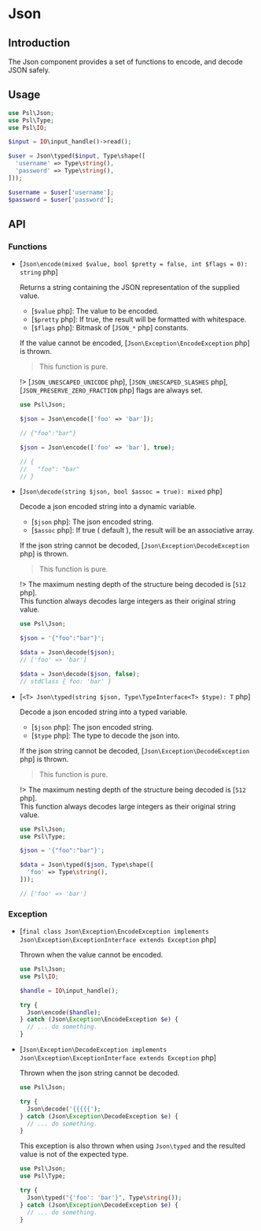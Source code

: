 # Json

## Introduction

The Json component provides a set of functions to encode, and decode JSON safely.

## Usage

```php
use Psl\Json;
use Psl\Type;
use Psl\IO;

$input = IO\input_handle()->read();

$user = Json\typed($input, Type\shape([
  'username' => Type\string(),
  'password' => Type\string(),
]));

$username = $user['username'];
$password = $user['password'];
```

## API

### Functions

* [`Json\encode(mixed $value, bool $pretty = false, int $flags = 0): string` php]

  Returns a string containing the JSON representation of the supplied value.

  * [`$value` php]: The value to be encoded.
  * [`$pretty` php]: If true, the result will be formatted with whitespace.
  * [`$flags` php]: Bitmask of [`JSON_*` php] constants.

  If the value cannot be encoded, [`Json\Exception\EncodeException` php] is thrown.

  > This function is pure.

  !> [`JSON_UNESCAPED_UNICODE` php], [`JSON_UNESCAPED_SLASHES` php], [`JSON_PRESERVE_ZERO_FRACTION` php] flags are always set.

  ```php
  use Psl\Json;

  $json = Json\encode(['foo' => 'bar']);

  // {"foo":"bar"}

  $json = Json\encode(['foo' => 'bar'], true);

  // {
  //   "foo": "bar"
  // }
  ```

* [`Json\decode(string $json, bool $assoc = true): mixed` php]

  Decode a json encoded string into a dynamic variable.

  * [`$json` php]: The json encoded string.
  * [`$assoc` php]: If true ( default ), the result will be an associative array.

  If the json string cannot be decoded, [`Json\Exception\DecodeException` php] is thrown.

  > This function is pure.

  !> The maximum nesting depth of the structure being decoded is [`512` php]. <br />
  This function always decodes large integers as their original string value.

  ```php
  use Psl\Json;

  $json = '{"foo":"bar"}';

  $data = Json\decode($json);
  // ['foo' => 'bar']

  $data = Json\decode($json, false);
  // stdClass { foo: 'bar' }
  ```

* [`<T> Json\typed(string $json, Type\TypeInterface<T> $type): T` php]

  Decode a json encoded string into a typed variable.

  * [`$json` php]: The json encoded string.
  * [`$type` php]: The type to decode the json into.

  If the json string cannot be decoded, [`Json\Exception\DecodeException` php] is thrown.

  > This function is pure.

  !> The maximum nesting depth of the structure being decoded is [`512` php]. <br />
  This function always decodes large integers as their original string value.

  ```php
  use Psl\Json;
  use Psl\Type;

  $json = '{"foo":"bar"}';

  $data = Json\typed($json, Type\shape([
    'foo' => Type\string(),
  ]));

  // ['foo' => 'bar']
  ```

### Exception

* [`final class Json\Exception\EncodeException implements Json\Exception\ExceptionInterface extends Exception` php]

  Thrown when the value cannot be encoded.

  ```php
  use Psl\Json;
  use Psl\IO;

  $handle = IO\input_handle();

  try {
    Json\encode($handle);
  } catch (Json\Exception\EncodeException $e) {
    // ... do something.
  }
  ```

* [`Json\Exception\DecodeException implements Json\Exception\ExceptionInterface extends Exception` php]

  Thrown when the json string cannot be decoded.

  ```php
  use Psl\Json;

  try {
    Json\decode('{{{{{');
  } catch (Json\Exception\DecodeException $e) {
    // ... do something.
  }
  ```

  This exception is also thrown when using `Json\typed` and the resulted value is not of the expected type.

  ```php
  use Psl\Json;
  use Psl\Type;

  try {
    Json\typed("{'foo': 'bar'}", Type\string());
  } catch (Json\Exception\DecodeException $e) {
    // ... do something.
  }
  ```

